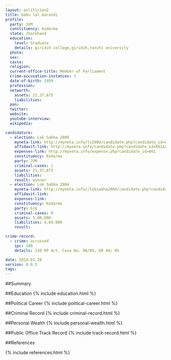 ```yaml
---
layout: politician2
title: babu lal marandi
profile: 
  party: JVM
  constituency: Kodarma
  state: Jharkhand
  education: 
    level: Graduate
    details: giridih college,giridih,ranchi university
  photo: 
  sex: 
  caste: 
  religion: 
  current-office-title: Member of Parliament
  crime-accusation-instances: 1
  date-of-birth: 1959
  profession: 
  networth: 
    assets: 21,37,675
    liabilities: 
  pan: 
  twitter: 
  website: 
  youtube-interview: 
  wikipedia: 

candidature: 
  - election: Lok Sabha 2009
    myneta-link: http://myneta.info/ls2009/candidate.php?candidate_id=661
    affidavit-link: http://myneta.info/candidate.php?candidate_id=661&scan=original
    expenses-link: http://myneta.info/expense.php?candidate_id=661
    constituency: Kodarma 
    party: JVM
    criminal-cases: 1
    assets: 21,37,675
    liabilities: 
    result: winner 
  - election: Lok Sabha 2004
    myneta-link: http://myneta.info//loksabha2004/candidate.php?candidate_id=1569
    affidavit-link: 
    expenses-link: 
    constituency: Kodarma 
    party: bjp
    criminal-cases: 0
    assets: 5,00,000
    liabilities: 4,60,000
    result:  

crime-record: 
  - crime: accussed
    ipc: 188
    details: 130 RP Act, Case No. 06/05, GR 48/ 05 

date: 2014-01-28
version: 0.0.5
tags: 
---
```

##Summary


##Education
{% include education.html %}


##Political Career
{% include political-career.html %}


##Criminal Record
{% include criminal-record.html %}


##Personal Wealth
{% include personal-wealth.html %}


##Public Office Track Record
{% include track-record.html %}


##References


{% include references.html %}